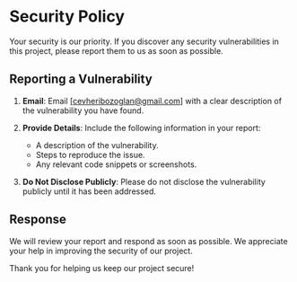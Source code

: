 # Security Policy

Your security is our priority. If you discover any security vulnerabilities in this project, 
please report them to us as soon as possible.

## Reporting a Vulnerability

1. **Email**: Email [cevheribozoglan@gmail.com] with a clear description of the vulnerability you have found.

2. **Provide Details**: Include the following information in your report:
    - A description of the vulnerability.
    - Steps to reproduce the issue.
    - Any relevant code snippets or screenshots.

3. **Do Not Disclose Publicly**: Please do not disclose the vulnerability publicly until it has been addressed.

## Response

We will review your report and respond as soon as possible. 
We appreciate your help in improving the security of our project.

Thank you for helping us keep our project secure!
